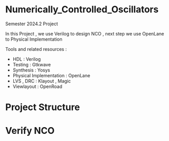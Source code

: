 # Numerically_Controlled_Oscillators
Semester 2024.2 Project 

In this Project , we use Verilog to design NCO , next step we use OpenLane to Physical Implementation 

Tools and related resources :

- HDL : Verilog 
- Testing : Gtkwave
- Synthesis : Yosys
- Physical Implementation : OpenLane
- LVS , DRC : Klayout , Magic
- Viewlayout : OpenRoad

# Project Structure

# Verify NCO 
